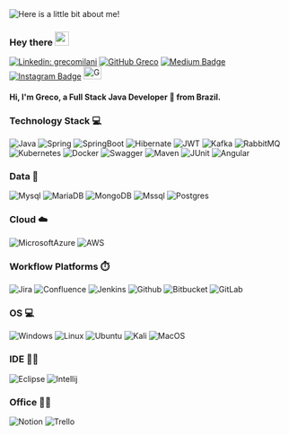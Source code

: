 <img src="https://github.com/GrecoLima/grecolima/blob/main/GrecoMilani.gif" alt="Here is a little bit about me!">


### Hey there <img src="https://media.giphy.com/media/hvRJCLFzcasrR4ia7z/giphy.gif" width="25px">

[![Linkedin: grecomilani](https://img.shields.io/badge/-grecomilani-blue?style=flat-square&logo=Linkedin&logoColor=white&link=https://www.linkedin.com/in/grecomilani/)](https://www.linkedin.com/in/grecomilani/)
[![GitHub Greco](https://img.shields.io/github/followers/grecolima?label=follow&style=social)](https://github.com/grecolima)
[![Medium Badge](https://img.shields.io/badge/-Medium-000?style=flat&logo=Medium&logoColor=white)](https://medium.com/@grecolima)
[![Instagram Badge](https://img.shields.io/badge/-Instagram-C13584?style=flat&logo=Instagram&logoColor=white)](https://www.instagram.com/greco.mln/)
<a href="https://dev.to/grecolima">
  <img src="https://d2fltix0v2e0sb.cloudfront.net/dev-badge.svg" alt="Grecolima's DEV Community Profile" height="23" width="32">
</a>

#### Hi, I'm Greco, a Full Stack Java Developer 🚀 from Brazil. 

### Technology Stack 💻

![Java](https://img.shields.io/badge/Java-ED8B00?style=for-the-badge&logo=java&logoColor=white) 
![Spring](https://img.shields.io/badge/Spring-6DB33F?style=for-the-badge&logo=spring&logoColor=white) 
![SpringBoot](https://img.shields.io/badge/Spring_Boot-F2F4F9?style=for-the-badge&logo=spring-boot) 
![Hibernate](https://img.shields.io/badge/Hibernate-59666C?style=for-the-badge&logo=Hibernate&logoColor=white) 
![JWT](https://img.shields.io/badge/JWT-000000?style=for-the-badge&logo=JSON%20web%20tokens&logoColor=white) 
![Kafka](https://img.shields.io/badge/Apache_Kafka-231F20?style=for-the-badge&logo=apache-kafka&logoColor=white) 
![RabbitMQ](https://img.shields.io/badge/rabbitmq-%23FF6600.svg?&style=for-the-badge&logo=rabbitmq&logoColor=white) 
![Kubernetes](https://img.shields.io/badge/kubernetes-326ce5.svg?&style=for-the-badge&logo=kubernetes&logoColor=white) 
![Docker](https://img.shields.io/badge/Docker-2CA5E0?style=for-the-badge&logo=docker&logoColor=white) 
![Swagger](https://img.shields.io/badge/Swagger-85EA2D?style=for-the-badge&logo=Swagger&logoColor=white) 
![Maven](https://img.shields.io/badge/apache_maven-C71A36?style=for-the-badge&logo=apachemaven&logoColor=white)
![JUnit](https://img.shields.io/badge/Junit5-25A162?style=for-the-badge&logo=junit5&logoColor=white) 
![Angular](https://img.shields.io/badge/Angular-DD0031?style=for-the-badge&logo=angular&logoColor=white)

### Data :floppy_disk:

![Mysql](https://img.shields.io/badge/MySQL-005C84?style=for-the-badge&logo=mysql&logoColor=white)
![MariaDB](https://img.shields.io/badge/MariaDB-003545?style=for-the-badge&logo=mariadb&logoColor=white) 
![MongoDB](https://img.shields.io/badge/MongoDB-4EA94B?style=for-the-badge&logo=mongodb&logoColor=white)
![Mssql](https://img.shields.io/badge/Microsoft%20SQL%20Server-CC2927?style=for-the-badge&logo=microsoft%20sql%20server&logoColor=white) 
![Postgres](https://img.shields.io/badge/PostgreSQL-316192?style=for-the-badge&logo=postgresql&logoColor=white)

### Cloud :cloud:

![MicrosoftAzure](https://img.shields.io/badge/microsoft%20azure-0089D6?style=for-the-badge&logo=microsoft-azure&logoColor=white)
![AWS](https://img.shields.io/badge/AWS-%23FF9900.svg?style=for-the-badge&logo=amazon-aws&logoColor=white)


### Workflow Platforms ⏱️

![Jira](https://img.shields.io/badge/Jira-0052CC?style=for-the-badge&logo=Jira&logoColor=white)
![Confluence](https://img.shields.io/badge/confluence-%23172BF4.svg?style=for-the-badge&logo=confluence&logoColor=white) 
![Jenkins](https://img.shields.io/badge/Jenkins-D24939?style=for-the-badge&logo=Jenkins&logoColor=white)
![Github](https://img.shields.io/badge/github-%23121011.svg?style=for-the-badge&logo=github&logoColor=white) 
![Bitbucket](https://img.shields.io/badge/bitbucket-%230047B3.svg?style=for-the-badge&logo=bitbucket&logoColor=white) 
![GitLab](https://img.shields.io/badge/gitlab-%23181717.svg?style=for-the-badge&logo=gitlab&logoColor=white)

### OS 💻

![Windows](https://img.shields.io/badge/Windows-0078D6?style=for-the-badge&logo=windows&logoColor=white)
![Linux](https://img.shields.io/badge/Linux-FCC624?style=for-the-badge&logo=linux&logoColor=black) 
![Ubuntu](https://img.shields.io/badge/Ubuntu-E95420?style=for-the-badge&logo=ubuntu&logoColor=white)
![Kali](https://img.shields.io/badge/Kali_Linux-557C94?style=for-the-badge&logo=kali-linux&logoColor=white)
![MacOS](https://img.shields.io/badge/mac%20os-000000?style=for-the-badge&logo=apple&logoColor=white)

### IDE 👩‍💻 

![Eclipse](https://img.shields.io/badge/Eclipse-2C2255?style=for-the-badge&logo=eclipse&logoColor=white) 
![Intellij](https://img.shields.io/badge/IntelliJIDEA-000000.svg?style=for-the-badge&logo=intellij-idea&logoColor=white)

### Office 👨‍💻

![Notion](https://img.shields.io/badge/Notion-000000?style=for-the-badge&logo=notion&logoColor=white) 
![Trello](https://img.shields.io/badge/Trello-0052CC?style=for-the-badge&logo=trello&logoColor=white)

